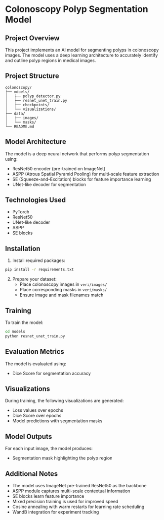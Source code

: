 # Colonoscopy Polyp Segmentation Model

## Project Overview
This project implements an AI model for segmenting polyps in colonoscopy images. The model uses a deep learning architecture to accurately identify and outline polyp regions in medical images.

## Project Structure
```
colonoscopy/
├── mdoels/
│   ├── polyp_detector.py
│   ├── resnet_unet_train.py
│   ├── checkpoints/
│   └── visualizations/
├── data/
│   ├── images/
│   └── masks/
└── README.md
```

## Model Architecture
The model is a deep neural network that performs polyp segmentation using:
- ResNet50 encoder (pre-trained on ImageNet)
- ASPP (Atrous Spatial Pyramid Pooling) for multi-scale feature extraction
- SE (Squeeze-and-Excitation) blocks for feature importance learning
- UNet-like decoder for segmentation

## Technologies Used
- PyTorch
- ResNet50
- UNet-like decoder
- ASPP
- SE blocks

## Installation
1. Install required packages:
```bash
pip install -r requirements.txt
```

2. Prepare your dataset:
   - Place colonoscopy images in `veri/images/`
   - Place corresponding masks in `veri/masks/`
   - Ensure image and mask filenames match

## Training
To train the model:
```bash
cd models
python resnet_unet_train.py
```

## Evaluation Metrics
The model is evaluated using:
- Dice Score for segmentation accuracy

## Visualizations
During training, the following visualizations are generated:
- Loss values over epochs
- Dice Score over epochs
- Model predictions with segmentation masks

## Model Outputs
For each input image, the model produces:
- Segmentation mask highlighting the polyp region

## Additional Notes
- The model uses ImageNet pre-trained ResNet50 as the backbone
- ASPP module captures multi-scale contextual information
- SE blocks learn feature importance
- Mixed precision training is used for improved speed
- Cosine annealing with warm restarts for learning rate scheduling
- WandB integration for experiment tracking 
